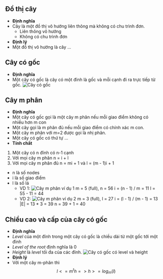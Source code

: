 ## Đồ thị cây
<script
  src="https://cdn.mathjax.org/mathjax/latest/MathJax.js?config=TeX-AMS-MML_HTMLorMML"
  type="text/javascript">
</script>
- **Định nghĩa**
- Cây là một đồ thị vô hướng liên thông mà không có chu trình đơn.
    + Liên thông vô hướng
    + Không có chu trình đơn
- **Định lý**
- Một đồ thị vô hướng là cây ...
## Cây có gốc
- **Định nghĩa**
- Một cây có gốc là cây có một đỉnh là gốc và mỗi cạnh đi ra trực tiếp từ gốc.
![Cây có gốc]()
## Cây m phân
- **Định nghĩa**
- Một cây có gốc gọi là một cây m phân nếu mỗi giao điểm không có nhiều hơn m con
- Một cây gọi là m phân đủ nếu mỗi giao điểm có chính xác m con.
- Một cây m phân với m=2 được gọi là nhị phân.
- Một cây có gốc có thứ tự ...
- **Tính chất**
1. Một cây có n đỉnh có n-1 cạnh
2. Với mọi cây m phân
    n = i + l
3. Với mọi cây m phân đủ
    n = mi + 1 và l = (m - 1)i + 1
- n là số nodes
- i là số giao điểm
- l là số lá
    - VD 1:
    ![Cây m phân ví dụ 1]()
        m = 5 (full), n = 56
        i = (n - 1) / m = 11
        l = 55 - 11 = 44
    - VD 2:
    ![Cây m phân ví dụ 2]()
        m = 3 (full), l = 27
        i = (l - 1) / (m - 1) = 13
        |E| = 13 * 3 = 39
        n = 39 + 1 = 40

## Chiều cao và cấp của cây có gốc
- **Định nghĩa**
- *Level* của một đỉnh trong một cây có gốc là chiều dài từ một gốc tới một đỉnh
- *Level of the root* định nghĩa là 0
- *Height* là *level* tối đa của các đỉnh.
![Cây có gốc có level và height]()
- **Định lý**
- Với một cây m-phân thì $$l <= m^th => h >= log_m(l)$$

